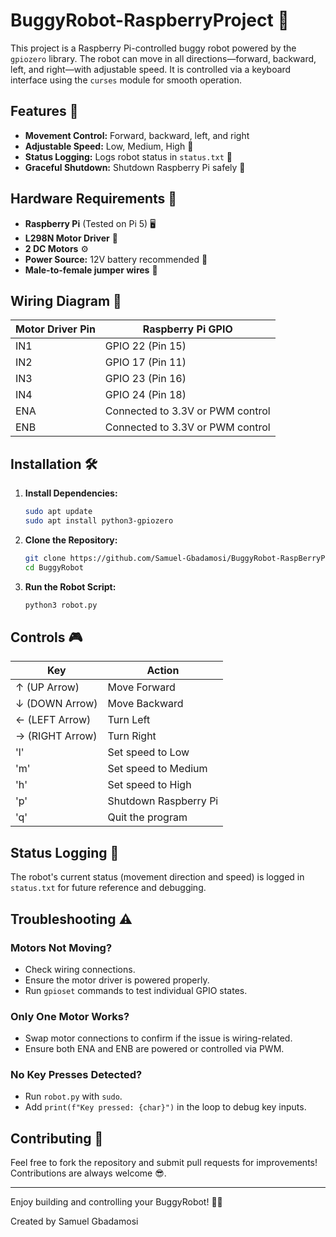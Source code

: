 # BuggyRobot-RaspberryProject 🤖

This project is a Raspberry Pi-controlled buggy robot powered by the `gpiozero` library. The robot can move in all directions—forward, backward, left, and right—with adjustable speed. It is controlled via a keyboard interface using the `curses` module for smooth operation.

## Features 🚀
- **Movement Control:** Forward, backward, left, and right
- **Adjustable Speed:** Low, Medium, High 🌟
- **Status Logging:** Logs robot status in `status.txt` 📝
- **Graceful Shutdown:** Shutdown Raspberry Pi safely 📴

## Hardware Requirements 🔧
- **Raspberry Pi** (Tested on Pi 5) 🖥️
- **L298N Motor Driver** 🔋
- **2 DC Motors** ⚙️
- **Power Source:** 12V battery recommended 🔋
- **Male-to-female jumper wires** 🔌

## Wiring Diagram 🧩

| **Motor Driver Pin** | **Raspberry Pi GPIO** |
|----------------------|-----------------------|
| IN1                  | GPIO 22 (Pin 15)      |
| IN2                  | GPIO 17 (Pin 11)      |
| IN3                  | GPIO 23 (Pin 16)      |
| IN4                  | GPIO 24 (Pin 18)      |
| ENA                  | Connected to 3.3V or PWM control |
| ENB                  | Connected to 3.3V or PWM control |

## Installation 🛠️

1. **Install Dependencies:**

    ```bash
    sudo apt update
    sudo apt install python3-gpiozero
    ```

2. **Clone the Repository:**

    ```bash
    git clone https://github.com/Samuel-Gbadamosi/BuggyRobot-RaspBerryProject.git
    cd BuggyRobot
    ```

3. **Run the Robot Script:**

    ```bash
    python3 robot.py
    ```

## Controls 🎮

| **Key**         | **Action**        |
|-----------------|-------------------|
| ↑ (UP Arrow)    | Move Forward      |
| ↓ (DOWN Arrow)  | Move Backward     |
| ← (LEFT Arrow)  | Turn Left         |
| → (RIGHT Arrow) | Turn Right        |
| 'l'             | Set speed to Low  |
| 'm'             | Set speed to Medium |
| 'h'             | Set speed to High |
| 'p'             | Shutdown Raspberry Pi |
| 'q'             | Quit the program  |

## Status Logging 📝

The robot's current status (movement direction and speed) is logged in `status.txt` for future reference and debugging.

## Troubleshooting ⚠️

### **Motors Not Moving?**
- Check wiring connections.
- Ensure the motor driver is powered properly.
- Run `gpioset` commands to test individual GPIO states.

### **Only One Motor Works?**
- Swap motor connections to confirm if the issue is wiring-related.
- Ensure both ENA and ENB are powered or controlled via PWM.

### **No Key Presses Detected?**
- Run `robot.py` with `sudo`.
- Add `print(f"Key pressed: {char}")` in the loop to debug key inputs.

## Contributing 🤝

Feel free to fork the repository and submit pull requests for improvements! Contributions are always welcome 😎.

---

Enjoy building and controlling your BuggyRobot! 🚗💨

Created by Samuel Gbadamosi 

